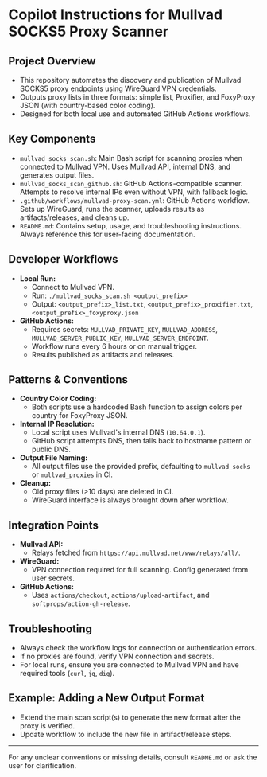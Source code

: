 # Copilot Instructions for Mullvad SOCKS5 Proxy Scanner

## Project Overview
- This repository automates the discovery and publication of Mullvad SOCKS5 proxy endpoints using WireGuard VPN credentials.
- Outputs proxy lists in three formats: simple list, Proxifier, and FoxyProxy JSON (with country-based color coding).
- Designed for both local use and automated GitHub Actions workflows.

## Key Components
- `mullvad_socks_scan.sh`: Main Bash script for scanning proxies when connected to Mullvad VPN. Uses Mullvad API, internal DNS, and generates output files.
- `mullvad_socks_scan_github.sh`: GitHub Actions-compatible scanner. Attempts to resolve internal IPs even without VPN, with fallback logic.
- `.github/workflows/mullvad-proxy-scan.yml`: GitHub Actions workflow. Sets up WireGuard, runs the scanner, uploads results as artifacts/releases, and cleans up.
- `README.md`: Contains setup, usage, and troubleshooting instructions. Always reference this for user-facing documentation.

## Developer Workflows
- **Local Run:**
  - Connect to Mullvad VPN.
  - Run: `./mullvad_socks_scan.sh <output_prefix>`
  - Output: `<output_prefix>_list.txt`, `<output_prefix>_proxifier.txt`, `<output_prefix>_foxyproxy.json`
- **GitHub Actions:**
  - Requires secrets: `MULLVAD_PRIVATE_KEY`, `MULLVAD_ADDRESS`, `MULLVAD_SERVER_PUBLIC_KEY`, `MULLVAD_SERVER_ENDPOINT`.
  - Workflow runs every 6 hours or on manual trigger.
  - Results published as artifacts and releases.

## Patterns & Conventions
- **Country Color Coding:**
  - Both scripts use a hardcoded Bash function to assign colors per country for FoxyProxy JSON.
- **Internal IP Resolution:**
  - Local script uses Mullvad's internal DNS (`10.64.0.1`).
  - GitHub script attempts DNS, then falls back to hostname pattern or public DNS.
- **Output File Naming:**
  - All output files use the provided prefix, defaulting to `mullvad_socks` or `mullvad_proxies` in CI.
- **Cleanup:**
  - Old proxy files (>10 days) are deleted in CI.
  - WireGuard interface is always brought down after workflow.

## Integration Points
- **Mullvad API:**
  - Relays fetched from `https://api.mullvad.net/www/relays/all/`.
- **WireGuard:**
  - VPN connection required for full scanning. Config generated from user secrets.
- **GitHub Actions:**
  - Uses `actions/checkout`, `actions/upload-artifact`, and `softprops/action-gh-release`.

## Troubleshooting
- Always check the workflow logs for connection or authentication errors.
- If no proxies are found, verify VPN connection and secrets.
- For local runs, ensure you are connected to Mullvad VPN and have required tools (`curl`, `jq`, `dig`).

## Example: Adding a New Output Format
- Extend the main scan script(s) to generate the new format after the proxy is verified.
- Update workflow to include the new file in artifact/release steps.

---

For any unclear conventions or missing details, consult `README.md` or ask the user for clarification.
